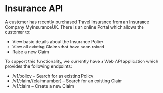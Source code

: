 # Insurance API #

A customer has recently purchased Travel Insurance from an Insurance Company MyInsuranceUK. There is an online Portal which allows the customer to:
* View basic details about the Insurance Policy
* View all existing Claims that have been raised
* Raise a new Claim

To support this functionality, we currently have a Web API application which provides the following endpoints:
* /v1/policy – Search for an existing Policy
* /v1/claim/{claimnumber} – Search for an existing Claim
* /v1/claim – Create a new Claim